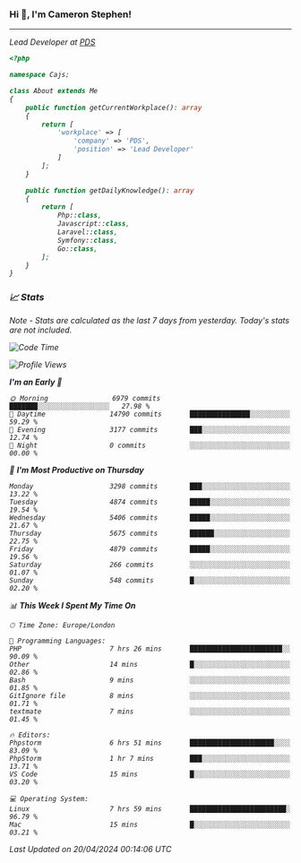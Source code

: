 ### Hi 👋, I'm Cameron Stephen!
<hr>
<p><em>Lead Developer at <a href="https://prindatasolutions.co.uk">PDS</a></p>


```php
<?php

namespace Cajs;

class About extends Me
{
    public function getCurrentWorkplace(): array
    {
        return [
            'workplace' => [
                'company' => 'PDS',
                'position' => 'Lead Developer'
            ]
        ];
    }

    public function getDailyKnowledge(): array
    {
        return [
            Php::class,
            Javascript::class,
            Laravel::class,
            Symfony::class,
            Go::class,
        ];
    }
}
```

### 📈 Stats
<p><em>Note - Stats are calculated as the last 7 days from yesterday. Today's stats are not included.</em></p>


<!--START_SECTION:waka-->
![Code Time](http://img.shields.io/badge/Code%20Time-3%2C765%20hrs%2059%20mins-blue)

![Profile Views](http://img.shields.io/badge/Profile%20Views-0-blue)

**I'm an Early 🐤** 

```text
🌞 Morning                6979 commits        ███████░░░░░░░░░░░░░░░░░░   27.98 % 
🌆 Daytime                14790 commits       ███████████████░░░░░░░░░░   59.29 % 
🌃 Evening                3177 commits        ███░░░░░░░░░░░░░░░░░░░░░░   12.74 % 
🌙 Night                  0 commits           ░░░░░░░░░░░░░░░░░░░░░░░░░   00.00 % 
```
📅 **I'm Most Productive on Thursday** 

```text
Monday                   3298 commits        ███░░░░░░░░░░░░░░░░░░░░░░   13.22 % 
Tuesday                  4874 commits        █████░░░░░░░░░░░░░░░░░░░░   19.54 % 
Wednesday                5406 commits        █████░░░░░░░░░░░░░░░░░░░░   21.67 % 
Thursday                 5675 commits        ██████░░░░░░░░░░░░░░░░░░░   22.75 % 
Friday                   4879 commits        █████░░░░░░░░░░░░░░░░░░░░   19.56 % 
Saturday                 266 commits         ░░░░░░░░░░░░░░░░░░░░░░░░░   01.07 % 
Sunday                   548 commits         █░░░░░░░░░░░░░░░░░░░░░░░░   02.20 % 
```


📊 **This Week I Spent My Time On** 

```text
🕑︎ Time Zone: Europe/London

💬 Programming Languages: 
PHP                      7 hrs 26 mins       ███████████████████████░░   90.09 % 
Other                    14 mins             █░░░░░░░░░░░░░░░░░░░░░░░░   02.86 % 
Bash                     9 mins              ░░░░░░░░░░░░░░░░░░░░░░░░░   01.85 % 
GitIgnore file           8 mins              ░░░░░░░░░░░░░░░░░░░░░░░░░   01.71 % 
textmate                 7 mins              ░░░░░░░░░░░░░░░░░░░░░░░░░   01.45 % 

🔥 Editors: 
Phpstorm                 6 hrs 51 mins       █████████████████████░░░░   83.09 % 
PhpStorm                 1 hr 7 mins         ███░░░░░░░░░░░░░░░░░░░░░░   13.71 % 
VS Code                  15 mins             █░░░░░░░░░░░░░░░░░░░░░░░░   03.20 % 

💻 Operating System: 
Linux                    7 hrs 59 mins       ████████████████████████░   96.79 % 
Mac                      15 mins             █░░░░░░░░░░░░░░░░░░░░░░░░   03.21 % 
```


 Last Updated on 20/04/2024 00:14:06 UTC
<!--END_SECTION:waka-->
